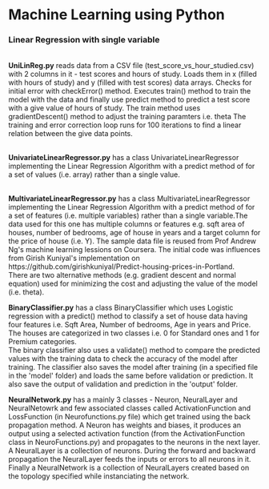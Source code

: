 # Machine Learning using Python

<h3> Linear Regression with single variable </h3>
<br>
<b>UniLinReg.py</b> reads data from a CSV file (test_score_vs_hour_studied.csv) with 2 columns in it - test scores and hours of study.
Loads them in x (filled with hours of study) and y (filled with test scores) data arrays.
Checks for initial error with checkError() method.
Executes train() method to train the model with the data and finally use predict method to predict a test score with 
a give value of hours of study.
The train method uses gradientDescent() method to adjust the training paramters i.e. theta
The training and error correction loop runs for 100 iterations to find a linear relation between the give data points.
<p><br>
<b>UnivariateLinearRegressor.py</b> has a class UnivariateLinearRegressor implementing the Linear Regression Algorithm with a predict method of for a set of values (i.e. array) rather than a single value.
<p><br>
<b>MultivariateLinearRegressor.py</b> has a class MultivariateLinearRegressor implementing the Linear Regression Algorithm with a predict method of for a set of features (i.e. multiple variables) rather than a single variable.The data used for this one has multiple columns or features e.g. sqft area of houses, number of bedrooms, age of house in years and a target column for the price of house (i.e. Y). The sample data file is reused from Prof Andrew Ng's machine learning lessions on Coursera. The initial code was influences from Girish Kuniyal's implementation on https://github.com/girishkuniyal/Predict-housing-prices-in-Portland.<br>
  There are two alternative methods (e.g. gradient descent and normal equation) used for minimizing the cost and adjusting the value of the model (i.e. theta).<br><p>
  
<b>BinaryClassifier.py</b> has a class BinaryClassifier which uses Logistic regression with a predict() method to classify a set of house data having four features i.e. Sqft Area, Number of bedrooms, Age in years and Price. The houses are categorized in two classes i.e. 0 for Standard ones and 1 for Premium categories.<br> The binary classifier also uses a validate() method to compare the predicted values with the training data to check the accuracy of the model after training. The classifier also saves the model after training (in a specified file in the 'model' folder) and loads the same before validation or prediction. It also save the output of validation and prediction in the 'output' folder.<br><p>
<b>NeuralNetwork.py</b> has a mainly 3 classes - Neuron, NeuralLayer and NeuralNetowrk and few associated classes called ActivationFunction and LossFunction (in Neurofunctions.py file) which get trained using the back propagation method. A Neuron has weights and biases, it produces an output using a selected activation function (from the ActivationFunction class in NeuroFunctions.py) and propagates to the neurons in the next layer. A NeuralLayer is a collection of neurons. During the forward and backward propagation the NeuralLayer feeds the inputs or errors to all neurons in it. Finally a NeuralNetwork is a collection of NeuralLayers created based on the topology specified while instanciating the network.<br><p>
  
